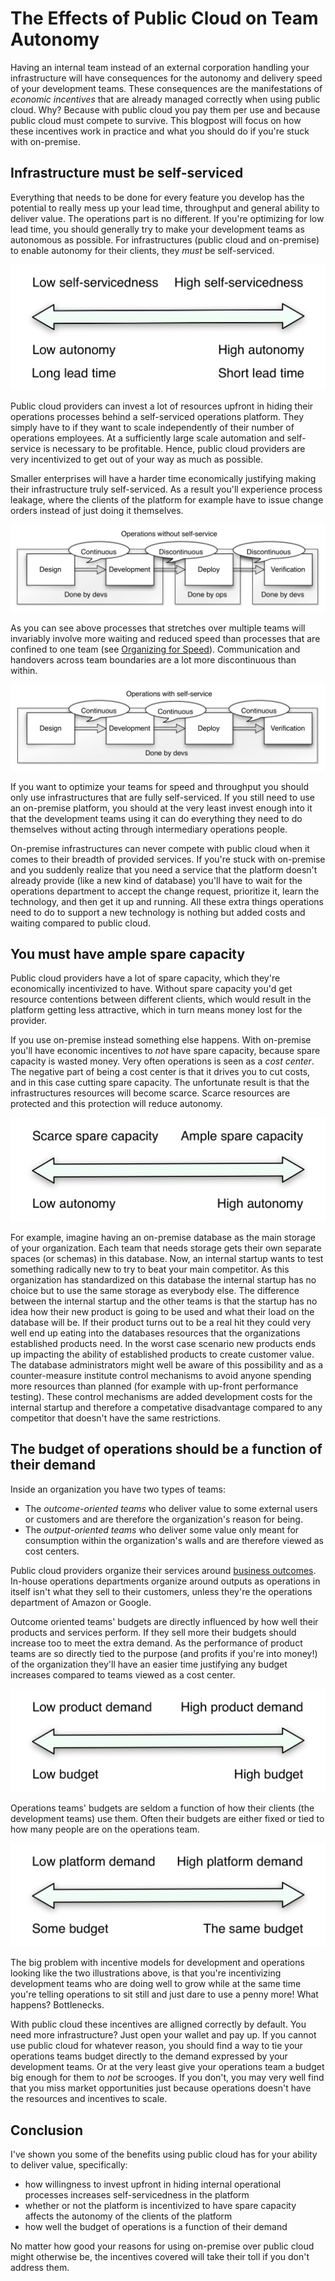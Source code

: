 The Effects of Public Cloud on Team Autonomy
============================================

Having an internal team instead of an external corporation handling your infrastructure will have consequences for the autonomy and delivery speed of your development teams. These consequences are the manifestations of _economic incentives_ that are already managed correctly when using public cloud. Why? Because with public cloud you pay them per use and because public cloud must compete to survive. This blogpost will focus on how these incentives work in practice and what you should do if you're stuck with on-premise.


Infrastructure must be self-serviced
------------------------------------

Everything that needs to be done for every feature you develop has the potential to really mess up your lead time, throughput and general ability to deliver value. The operations part is no different. If you're optimizing for low lead time, you should generally try to make your development teams as autonomous as possible. For infrastructures (public cloud and on-premise) to enable autonomy for their clients, they _must_ be self-serviced.

![Self-servicedness impacts autonomy](img/self-service-autonomy.png)

Public cloud providers can invest a lot of resources upfront in hiding their operations processes behind a self-serviced operations platform. They simply have to if they want to scale independently of their number of operations employees. At a sufficiently large scale automation and self-service is necessary to be profitable. Hence, public cloud providers are very incentivized to get out of your way as much as possible.

Smaller enterprises will have a harder time economically justifying making their infrastructure truly self-serviced. As a result you'll experience process leakage, where the clients of the platform for example have to issue change orders instead of just doing it themselves.

![Without self-service](img/value-stream-without-self-service.png)

As you can see above processes that stretches over multiple teams will invariably involve more waiting and reduced speed than processes that are confined to one team (see [Organizing for Speed](https://blogg.bekk.no/organizing-for-speed-17462894baf4)). Communication and handovers across team boundaries are a lot more discontinuous than within.

![With self-service](img/value-stream-with-self-service.png)

If you want to optimize your teams for speed and throughput you should only use infrastructures that are fully self-serviced. If you still need to use an on-premise platform, you should at the very least invest enough into it that the development teams using it can do everything they need to do themselves without acting through intermediary operations people.

On-premise infrastructures can never compete with public cloud when it comes to their breadth of provided services. If you're stuck with on-premise and you suddenly realize that you need a service that the platform doesn't already provide (like a new kind of database) you'll have to wait for the operations department to accept the change request, prioritize it, learn the technology, and then get it up and running. All these extra things operations need to do to support a new technology is nothing but added costs and waiting compared to public cloud.


You must have ample spare capacity
----------------------------------

Public cloud providers have a lot of spare capacity, which they're economically incentivized to have. Without spare capacity you'd get resource contentions between different clients, which would result in the platform getting less attractive, which in turn means money lost for the provider.

If you use on-premise instead something else happens. With on-premise you'll have economic incentives to _not_ have spare capacity, because spare capacity is wasted money. Very often operations is seen as a _cost center_. The negative part of being a cost center is that it drives you to cut costs, and in this case cutting spare capacity. The unfortunate result is that the infrastructures resources will become scarce. Scarce resources are protected and this protection will reduce autonomy.

![Spare capacity's effect on autonomy](img/spare-capacity-and-autonomy.png)

For example, imagine having an on-premise database as the main storage of your organization. Each team that needs storage gets their own separate spaces (or schemas) in this database. Now, an internal startup wants to test something radically new to try to beat your main competitor. As this organization has standardized on this database the internal startup has no choice but to use the same storage as everybody else. The difference between the internal startup and the other teams is that the startup has no idea how their new product is going to be used and what their load on the database will be. If their product turns out to be a real hit they could very well end up eating into the databases resources that the organizations established products need. In the worst case scenario new products ends up impacting the ability of established products to create customer value. The database administrators might well be aware of this possibility and as a counter-measure institute control mechanisms to avoid anyone spending more resources than planned (for example with up-front performance testing). These control mechanisms are added development costs for the internal startup and therefore a competative disadvantage compared to any competitor that doesn't have the same restrictions.


The budget of operations should be a function of their demand
-------------------------------------------------------------

Inside an organization you have two types of teams:
- The _outcome-oriented teams_ who deliver value to some external users or customers and are therefore the organization's reason for being.
- The _output-oriented teams_ who deliver some value only meant for consumption within the organization's walls and are therefore viewed as cost centers.

Public cloud providers organize their services around [business outcomes](https://blogg.bekk.no/organizing-for-speed-17462894baf4). In-house operations departments organize around outputs as operations in itself isn't what they sell to their customers, unless they're the operations department of Amazon or Google.

Outcome oriented teams' budgets are directly influenced by how well their products and services perform. If they sell more their budgets should increase too to meet the extra demand. As the performance of product teams are so directly tied to the purpose (and profits if you're into money!) of the organization they'll have an easier time justifying any budget increases compared to teams viewed as a cost center.

![Budgets related to product demand](img/product-demand-and-budget.png)

Operations teams' budgets are seldom a function of how their clients (the development teams) use them. Often their budgets are either fixed or tied to how many people are on the operations team.

![Budgets related to platform demand](img/platform-demand-and-dysfunctional-budget.png)

The big problem with incentive models for development and operations looking like the two illustrations above, is that you're incentivizing development teams who are doing well to grow while at the same time you're telling operations to sit still and just dare to use a penny more! What happens? Bottlenecks.

With public cloud these incentives are alligned correctly by default. You need more infrastructure? Just open your wallet and pay up. If you cannot use public cloud for whatever reason, you should find a way to tie your operations teams budget directly to the demand expressed by your development teams. Or at the very least give your operations team a budget big enough for them to _not_ be scrooges. If you don't, you may very well find that you miss market opportunities just because operations doesn't have the resources and incentives to scale.


Conclusion
----------

I've shown you some of the benefits using public cloud has for your ability to deliver value, specifically:
- how willingness to invest upfront in hiding internal operational processes increases self-servicedness in the platform
- whether or not the platform is incentivized to have spare capacity affects the autonomy of the clients of the platform
- how well the budget of operations is a function of their demand

No matter how good your reasons for using on-premise over public cloud might otherwise be, the incentives covered will take their toll if you don't address them.
